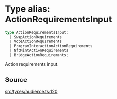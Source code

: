 # Type alias: ActionRequirementsInput

```ts
type ActionRequirementsInput: 
  | SwapActionRequirements
  | VoteActionRequirements
  | ProgramInteractionActionRequirements
  | NftMintActionRequirements
  | BridgeActionRequirements;
```

Action requirements input.

## Source

[src/types/audience.ts:120](https://github.com/torque-labs/torque-ts-sdk/blob/2e5f57950645ce53fe6b770ba8048e80e413132e/src/types/audience.ts#L120)
